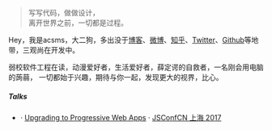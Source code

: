 > 写写代码，做做设计，  
> 离开世界之前，一切都是过程。

Hey，我是acsms，大二狗，多出没于[博客](https://seamusopen.github.io/)、[微博](weibo.com/seamusopen)、[知乎](https://www.zhihu.com/people/wang-xiao-ming-47-36/activities)、[Twitter](https://twitter.com/seamusopen/)、[Github](http://github.com/seamusopen)等地带，三观尚在开发中。

弱校软件工程在读，动漫爱好者，生活爱好者，薛定谔的自救者，一名刚会用电脑的蒟蒻，
一切都始于兴趣，期待与你一起，发现更大的视界，比心。

 


##### Talks

-  · [Upgrading to Progressive Web Apps](http://2017.jsconf.cn/) · [JSConfCN 上海 2017](http://2017.jsconf.cn/)

